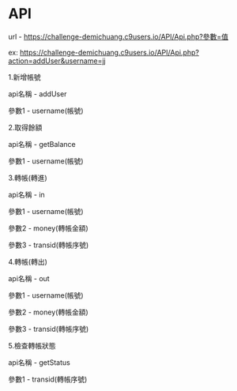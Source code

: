 # API
url - https://challenge-demichuang.c9users.io/API/Api.php?參數=值

ex: https://challenge-demichuang.c9users.io/API/Api.php?action=addUser&username=jj


1.新增帳號

api名稱 - addUser

參數1 - username(帳號)


2.取得餘額

api名稱 - getBalance

參數1 - username(帳號)


3.轉帳(轉進)

api名稱 - in

參數1 - username(帳號)

參數2 - money(轉帳金額)

參數3 - transid(轉帳序號)


4.轉帳(轉出)

api名稱 - out

參數1 - username(帳號)

參數2 - money(轉帳金額)

參數3 - transid(轉帳序號)


5.檢查轉帳狀態

api名稱 - getStatus

參數1 - transid(轉帳序號)